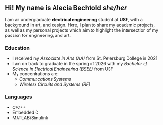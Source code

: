 ## Hi! My name is Alecia Bechtold *she/her*
I am an undergraduate **electrical engineering** student at **USF**, with a background in art, and design. Here, I plan to share my academic projects, as well as my personal projects which aim to highlight the intersection of my passion for engineering, and art.


### Education
- I received my *Associate in Arts (AA)* from St. Petersburg College in 2021
- I am on track to graduate in the spring of 2026 with my *Bachelor of Science in Electrical Engineering (BSEE)* from USF
- My concentrations are:
  - *Communcations Systems*
  - *Wireless Circuits and Systems (RF)*
  

### Languages
- C/C++ 
- Embedded C
- MATLAB/Simulink

<!---
aleciabechtold/aleciabechtold is a ✨ special ✨ repository because its `README.md` (this file) appears on your GitHub profile.
You can click the Preview link to take a look at your changes.
--->
